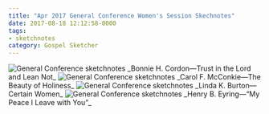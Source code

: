 ```yaml
---
title: "Apr 2017 General Conference Women's Session Skechnotes"
date: 2017-08-18 12:12:58-0000
tags:
- sketchnotes
category: Gospel Sketcher
---
```


<img src="https://gospelsketcher.org/uploads/2018/f7a44c24be.jpg" alt="General Conference sketchnotes" />
_Bonnie H. Cordon—Trust in the Lord and Lean Not_

<img src="https://gospelsketcher.org/uploads/2018/22619d0afe.jpg" alt="General Conference sketchnotes" />
_Carol F. McConkie—The Beauty of Holiness_

<img src="https://gospelsketcher.org/uploads/2018/1e80d96cba.jpg" alt="General Conference sketchnotes" />
_Linda K. Burton—Certain Women_

<img src="https://gospelsketcher.org/uploads/2018/833b512112.jpg" alt="General Conference sketchnotes" />
_Henry B. Eyring—“My Peace I Leave with You”_
